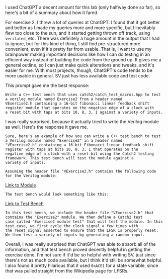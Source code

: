 I used ChatGPT a decent amount for this lab (only halfway done so far), so here's a bit of a summary about how it fared.

For exercise 2, I threw a lot of queries at ChatGPT. I found that it got better and better as I made my queries more and more specific, but I inevitably flew too close to the sun, and it started getting thrown off track, using `verilated`, etc. There was definitely a huge amount in the output that I had to ignore, but for this kind of thing, I still find pre-structured more convenient, even if it's pretty far from usable. That is, I want to use my brainpower making important decisions like how I can do testing in an efficient way instead of building the code from the ground up. It gives me a general outline, so I can just make quick alterations and tweaks, and it's easier for me. With most projects, though, ChatGPT's code tends to be more usable in general. SV just has less available code and test code.

This prompt gave me the best response:
```
Write a C++ test bench that uses catch2/catch_test_macros.hpp to test a verilog module named Exercise2 from a header named
VExercise2.h containing a 16-bit fibonacci linear feedback shift register module that operates on the negative edge of a clock with
a reset bit with taps at bits 10, 8, 3, 1 against a variety of inputs.
```
I was really surprised, because it actually tried to write the Verilog module as well.
Here's the response it gave me.
```
Sure, here's an example of how you can write a C++ test bench to test a Verilog module named "Exercise2" in a header named
"VExercise2.h" containing a 16-bit Fibonacci linear feedback shift register with taps at bits 10, 8, 3, 1 that operates on the
negative edge of a clock with a reset bit using the Catch2 testing framework. This test bench will test the module against a
variety of inputs.

Assuming the header file "VExercise2.h" contains the following code for the Verilog module:
```
[Link to Module](Exercise2_GPT.sv)
```
The test bench would look something like this:
```
[Link to Test Bench](exercise2_GPT.cpp)
```
In this test bench, we include the header file "VExercise2.h" that contains the "Exercise2" module. We then define a Catch2 test
case called "Exercise2 module test" that will test the module. In this test case, we first cycle the clock signal a few times with
the reset signal asserted to ensure that the LFSR is properly reset. We then test a variety of inputs by generating a random input.
```

Overall, I was really surprised that ChatGPT was able to absorb all of the information, and that test bench proved decently helpful in getting the exercise done. I'm not sure if it'd be so helpful with writing SV, just since there's not as much code available, but I think it'd still be somewhat helpful. I also found it pretty hilarious that it used `0xACE1` for a state variable, since that was pulled straight from the Wikipedia page for LFSRs. 
